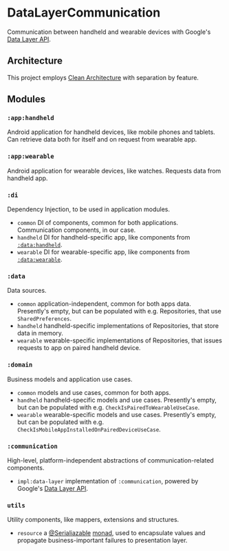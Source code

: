 # DataLayerCommunication
Communication between handheld and wearable devices with Google's [Data Layer API](https://developer.android.com/training/wearables/data/data-layer#send-and-sync-with-API).

## Architecture
This project employs [Clean Architecture](https://blog.cleancoder.com/uncle-bob/2012/08/13/the-clean-architecture.html) with separation by feature.

## Modules

### `:app:handheld`
Android application for handheld devices, like mobile phones and tablets. Can retrieve data both for itself and on request from wearable app.

### `:app:wearable`
Android application for wearable devices, like watches. Requests data from handheld app.

### `:di`
Dependency Injection, to be used in application modules.

 - `common` DI of components, common for both applications. Communication components, in our case.
 - `handheld` DI for handheld-specific app, like components from [`:data:handheld`](#data).
 - `wearable` DI for wearable-specific app, like components from [`:data:wearable`](#data).
 
### `:data`
Data sources.

- `common` application-independent, common for both apps data. Presently's empty, but can be populated with e.g. Repositories, that use `SharedPreferences`.
- `handheld` handheld-specific implementations of Repositories, that store data in memory.
- `wearable` wearable-specific implementations of Repositories, that issues requests to app on paired handheld device.

### `:domain`
Business models and application use cases.

- `common` models and use cases, common for both apps.
- `handheld` handheld-specific models and use cases. Presently's empty, but can be populated with e.g. `CheckIsPairedToWearableUseCase`.
- `wearable` wearable-specific models and use cases. Presently's empty, but can be populated with e.g. `CheckIsMobileAppInstalledOnPairedDeviceUseCase`.

### `:communication`
High-level, platform-independent abstractions of communication-related components.

- `impl:data-layer` implementation of `:communication`, powered by Google's [Data Layer API](https://developer.android.com/training/wearables/data/data-layer#send-and-sync-with-API).

### `utils`
Utility components, like mappers, extensions and structures.

- `resource` a [@Serialiazable](https://github.com/Kotlin/kotlinx.serialization) [monad](https://en.wikipedia.org/wiki/Monad_(functional_programming)), used to encapsulate values and propagate business-important failures to presentation layer.
